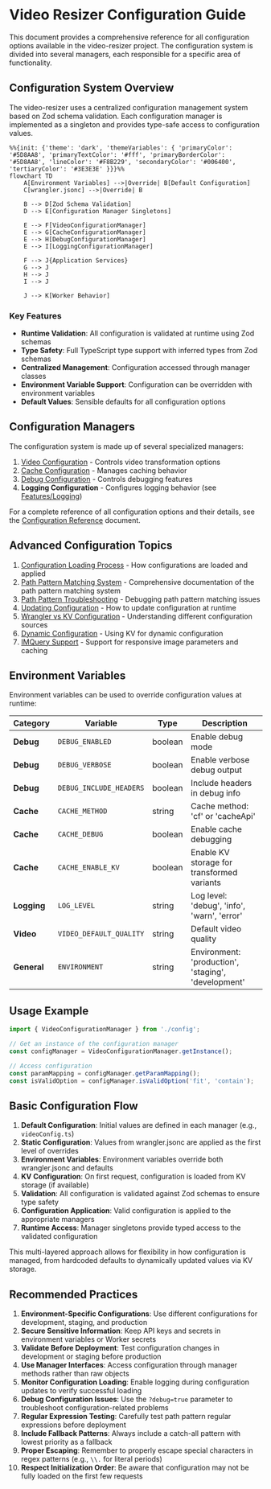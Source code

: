 # Video Resizer Configuration Guide

This document provides a comprehensive reference for all configuration options available in the video-resizer project. The configuration system is divided into several managers, each responsible for a specific area of functionality.

## Configuration System Overview

The video-resizer uses a centralized configuration management system based on Zod schema validation. Each configuration manager is implemented as a singleton and provides type-safe access to configuration values.

```mermaid
%%{init: {'theme': 'dark', 'themeVariables': { 'primaryColor': '#5D8AA8', 'primaryTextColor': '#fff', 'primaryBorderColor': '#5D8AA8', 'lineColor': '#F8B229', 'secondaryColor': '#006400', 'tertiaryColor': '#3E3E3E' }}}%%
flowchart TD
    A[Environment Variables] -->|Override| B[Default Configuration]
    C[wrangler.jsonc] -->|Override| B
    
    B --> D[Zod Schema Validation]
    D --> E[Configuration Manager Singletons]
    
    E --> F[VideoConfigurationManager]
    E --> G[CacheConfigurationManager]
    E --> H[DebugConfigurationManager]
    E --> I[LoggingConfigurationManager]
    
    F --> J{Application Services}
    G --> J
    H --> J
    I --> J
    
    J --> K[Worker Behavior]
```

### Key Features

- **Runtime Validation**: All configuration is validated at runtime using Zod schemas
- **Type Safety**: Full TypeScript type support with inferred types from Zod schemas
- **Centralized Management**: Configuration accessed through manager classes
- **Environment Variable Support**: Configuration can be overridden with environment variables
- **Default Values**: Sensible defaults for all configuration options

## Configuration Managers

The configuration system is made up of several specialized managers:

1. [Video Configuration](./video-configuration.md) - Controls video transformation options
2. [Cache Configuration](./cache-configuration.md) - Manages caching behavior
3. [Debug Configuration](./debug-configuration.md) - Controls debugging features
4. **Logging Configuration** - Configures logging behavior (see [Features/Logging](../features/logging/README.md))

For a complete reference of all configuration options and their details, see the [Configuration Reference](./CONFIGURATION_REFERENCE.md) document.

## Advanced Configuration Topics

1. [Configuration Loading Process](./configuration-loading.md) - How configurations are loaded and applied
2. [Path Pattern Matching System](./path-pattern-matching.md) - Comprehensive documentation of the path pattern matching system
3. [Path Pattern Troubleshooting](./path-pattern-troubleshooting.md) - Debugging path pattern matching issues
4. [Updating Configuration](./updating-configuration.md) - How to update configuration at runtime
5. [Wrangler vs KV Configuration](./wrangler-vs-kv-config.md) - Understanding different configuration sources
6. [Dynamic Configuration](./dynamic-configuration.md) - Using KV for dynamic configuration
7. [IMQuery Support](../features/imquery/README.md) - Support for responsive image parameters and caching

## Environment Variables

Environment variables can be used to override configuration values at runtime:

| Category | Variable | Type | Description |
|----------|----------|------|-------------|
| **Debug** | `DEBUG_ENABLED` | boolean | Enable debug mode |
| **Debug** | `DEBUG_VERBOSE` | boolean | Enable verbose debug output |
| **Debug** | `DEBUG_INCLUDE_HEADERS` | boolean | Include headers in debug info |
| **Cache** | `CACHE_METHOD` | string | Cache method: 'cf' or 'cacheApi' |
| **Cache** | `CACHE_DEBUG` | boolean | Enable cache debugging |
| **Cache** | `CACHE_ENABLE_KV` | boolean | Enable KV storage for transformed variants |
| **Logging** | `LOG_LEVEL` | string | Log level: 'debug', 'info', 'warn', 'error' |
| **Video** | `VIDEO_DEFAULT_QUALITY` | string | Default video quality |
| **General** | `ENVIRONMENT` | string | Environment: 'production', 'staging', 'development' |

## Usage Example

```typescript
import { VideoConfigurationManager } from './config';

// Get an instance of the configuration manager
const configManager = VideoConfigurationManager.getInstance();

// Access configuration
const paramMapping = configManager.getParamMapping();
const isValidOption = configManager.isValidOption('fit', 'contain');
```

## Basic Configuration Flow

1. **Default Configuration**: Initial values are defined in each manager (e.g., `videoConfig.ts`)
2. **Static Configuration**: Values from wrangler.jsonc are applied as the first level of overrides
3. **Environment Variables**: Environment variables override both wrangler.jsonc and defaults
4. **KV Configuration**: On first request, configuration is loaded from KV storage (if available)
5. **Validation**: All configuration is validated against Zod schemas to ensure type safety
6. **Configuration Application**: Valid configuration is applied to the appropriate managers
7. **Runtime Access**: Manager singletons provide typed access to the validated configuration

This multi-layered approach allows for flexibility in how configuration is managed, from hardcoded defaults to dynamically updated values via KV storage.

## Recommended Practices

1. **Environment-Specific Configurations**: Use different configurations for development, staging, and production
2. **Secure Sensitive Information**: Keep API keys and secrets in environment variables or Worker secrets
3. **Validate Before Deployment**: Test configuration changes in development or staging before production
4. **Use Manager Interfaces**: Access configuration through manager methods rather than raw objects
5. **Monitor Configuration Loading**: Enable logging during configuration updates to verify successful loading
6. **Debug Configuration Issues**: Use the `?debug=true` parameter to troubleshoot configuration-related problems
7. **Regular Expression Testing**: Carefully test path pattern regular expressions before deployment
8. **Include Fallback Patterns**: Always include a catch-all pattern with lowest priority as a fallback
9. **Proper Escaping**: Remember to properly escape special characters in regex patterns (e.g., `\\.` for literal periods)
10. **Respect Initialization Order**: Be aware that configuration may not be fully loaded on the first few requests